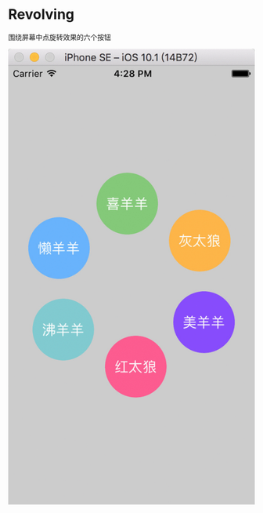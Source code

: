 # Revolving
围绕屏幕中点旋转效果的六个按钮

![image](https://github.com/binjiayou66/Revolving/blob/master/5431582579.gif)
